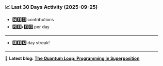 <!--START_STATS-->
### 📈 Last 30 Days Activity (2025-09-25)  
- **7️⃣5️⃣9️⃣** contributions  
- **2️⃣5️⃣•3️⃣0️⃣** per day
---
- **1️⃣1️⃣7️⃣** day streak!
---
📝 **Latest blog:** [**The Quantum Loop: Programming in Superposition**](https://andriak.com/blog/quantum-loop)
<!--END_STATS-->
